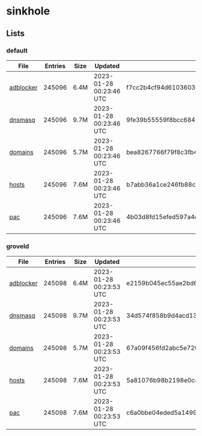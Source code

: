 # sinkhole

## Lists

### default

|File|Entries|Size|Updated|Hash|
|-|-|-|-|-|
|[adblocker](https://raw.githubusercontent.com/groveld/sinkhole/lists/default/adblocker.txt)|245096|6.4M|2023-01-28 00:23:46 UTC|f7cc2b4cf94d61036038295e833502d2e888c639c8cb460df2b64b9a2ec14ca5|
|[dnsmasq](https://raw.githubusercontent.com/groveld/sinkhole/lists/default/dnsmasq.txt)|245096|9.7M|2023-01-28 00:23:46 UTC|9fe39b55559f8bcc684562f17152095b970d7d7c6c8cbbc4cab23736a48961f2|
|[domains](https://raw.githubusercontent.com/groveld/sinkhole/lists/default/domains.txt)|245096|5.7M|2023-01-28 00:23:46 UTC|bea8267766f79f8c3fb444aff3a999a86d9283cb85e644005d9b7b6be5afcca7|
|[hosts](https://raw.githubusercontent.com/groveld/sinkhole/lists/default/hosts.txt)|245096|7.6M|2023-01-28 00:23:46 UTC|b7abb36a1ce246fb88ca81a73f7024ee27192b7024e1d2f4d04bdacdb790124e|
|[pac](https://raw.githubusercontent.com/groveld/sinkhole/lists/default/pac.txt)|245096|7.6M|2023-01-28 00:23:46 UTC|4b03d8fd15efed597a4dabd2d56891dcea56308d248edb0b39cb4bad660496af|

### groveld

|File|Entries|Size|Updated|Hash|
|-|-|-|-|-|
|[adblocker](https://raw.githubusercontent.com/groveld/sinkhole/lists/groveld/adblocker.txt)|245098|6.4M|2023-01-28 00:23:53 UTC|e2159b045ec55ae2bd6a86dbf0dd5876f80cd41486b05d799fe76f79985cccba|
|[dnsmasq](https://raw.githubusercontent.com/groveld/sinkhole/lists/groveld/dnsmasq.txt)|245098|9.7M|2023-01-28 00:23:53 UTC|34d574f858b9d4acd131b79cb308061604784002484e988393c344ac8e171a0c|
|[domains](https://raw.githubusercontent.com/groveld/sinkhole/lists/groveld/domains.txt)|245098|5.7M|2023-01-28 00:23:53 UTC|67a09f456fd2abc5e7201a66eb3e5f86f6422477b3a5092ef002761a31512558|
|[hosts](https://raw.githubusercontent.com/groveld/sinkhole/lists/groveld/hosts.txt)|245098|7.6M|2023-01-28 00:23:53 UTC|5a81076b98b2198e0c4fa9d5f1bfae93144806beb58d533b5aa22dfd6faef1f6|
|[pac](https://raw.githubusercontent.com/groveld/sinkhole/lists/groveld/pac.txt)|245098|7.6M|2023-01-28 00:23:53 UTC|c6a0bbe04eded5a1499159ccbd1f63d9de495fe3f0733784ca386e9521721dd4|
